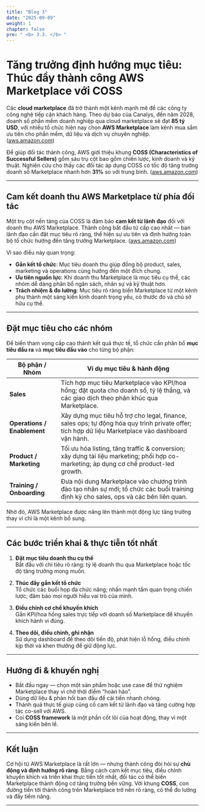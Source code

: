 ```yaml
---
title: "Blog 3"
date: "2025-09-09"
weight: 1
chapter: false
pre: " <b> 3.3. </b> "
---
```


# Tăng trưởng định hướng mục tiêu: Thúc đẩy thành công AWS Marketplace với COSS

Các **cloud marketplace** đã trở thành một kênh mạnh mẽ để các công ty công nghệ tiếp cận khách hàng. Theo dự báo của Canalys, đến năm 2028, doanh số phần mềm doanh nghiệp qua cloud marketplace sẽ đạt **85 tỷ USD**, với nhiều tổ chức hiện nay chọn **AWS Marketplace** làm kênh mua sắm ưu tiên cho phần mềm, dữ liệu và dịch vụ chuyên nghiệp. ([aws.amazon.com](https://aws.amazon.com/blogs/awsmarketplace/goal-oriented-growth-driving-aws-marketplace-success-with-coss/))  

Để giúp đối tác thành công, AWS giới thiệu khung **COSS (Characteristics of Successful Sellers)** gồm sáu trụ cột bao gồm chiến lược, kinh doanh và kỹ thuật. Nghiên cứu cho thấy các đối tác áp dụng COSS có tốc độ tăng trưởng doanh số Marketplace nhanh hơn **31%** so với trung bình. ([aws.amazon.com](https://aws.amazon.com/blogs/awsmarketplace/goal-oriented-growth-driving-aws-marketplace-success-with-coss/))  

---

## Cam kết doanh thu AWS Marketplace từ phía đối tác

Một trụ cột nền tảng của COSS là đảm bảo **cam kết từ lãnh đạo** đối với doanh thu AWS Marketplace. Thành công bắt đầu từ cấp cao nhất — ban lãnh đạo cần đặt mục tiêu rõ ràng, thể hiện sự ưu tiên và định hướng toàn bộ tổ chức hướng đến tăng trưởng Marketplace. ([aws.amazon.com](https://aws.amazon.com/blogs/awsmarketplace/goal-oriented-growth-driving-aws-marketplace-success-with-coss/))  

Vì sao điều này quan trọng:

- **Gắn kết tổ chức**: Mục tiêu doanh thu giúp đồng bộ product, sales, marketing và operations cùng hướng đến một đích chung.  
- **Ưu tiên nguồn lực**: Khi doanh thu Marketplace là mục tiêu cụ thể, các nhóm dễ dàng phân bổ ngân sách, nhân sự và kỹ thuật hơn.  
- **Trách nhiệm & đo lường**: Mục tiêu rõ ràng biến Marketplace từ một kênh phụ thành một sáng kiến kinh doanh trọng yếu, có thước đo và chủ sở hữu cụ thể.  

---

## Đặt mục tiêu cho các nhóm

Để biến tham vọng cấp cao thành kết quả thực tế, tổ chức cần phân bổ **mục tiêu đầu ra** và **mục tiêu đầu vào** cho từng bộ phận:

| Bộ phận / Nhóm           | Ví dụ mục tiêu & hành động |
|---------------------------|-----------------------------|
| **Sales**                 | Tích hợp mục tiêu Marketplace vào KPI/hoa hồng; đặt quota cho doanh số, tỷ lệ thắng, và các giao dịch theo phân khúc qua Marketplace. |
| **Operations / Enablement** | Xây dựng mục tiêu hỗ trợ cho legal, finance, sales ops; tự động hóa quy trình private offer; tích hợp dữ liệu Marketplace vào dashboard vận hành. |
| **Product / Marketing**   | Tối ưu hóa listing, tăng traffic & conversion; xây dựng tài liệu marketing; phối hợp co-marketing; áp dụng cơ chế product-led growth. |
| **Training / Onboarding** | Đưa nội dung Marketplace vào chương trình đào tạo nhân sự mới; tổ chức các buổi training định kỳ cho sales, ops và các bên liên quan. |

Nhờ đó, AWS Marketplace được nâng lên thành một động lực tăng trưởng thay vì chỉ là một kênh bổ sung.

---

## Các bước triển khai & thực tiễn tốt nhất

1. **Đặt mục tiêu doanh thu cụ thể**  
   Bắt đầu với chỉ tiêu rõ ràng: tỷ lệ doanh thu qua Marketplace hoặc tốc độ tăng trưởng mong muốn.  

2. **Thúc đẩy gắn kết tổ chức**  
   Tổ chức các buổi họp đa chức năng; nhấn mạnh tầm quan trọng chiến lược; đảm bảo mọi người hiểu vai trò của mình.  

3. **Điều chỉnh cơ chế khuyến khích**  
   Gắn KPI/hoa hồng sales trực tiếp với doanh số Marketplace để khuyến khích hành vi đúng.  

4. **Theo dõi, điều chỉnh, ghi nhận**  
   Sử dụng dashboard để theo dõi tiến độ, phát hiện lỗ hổng, điều chỉnh kịp thời và khen thưởng để giữ động lực.  

---

## Hướng đi & khuyến nghị

- Bắt đầu ngay — chọn một sản phẩm hoặc use case để thử nghiệm Marketplace thay vì chờ thời điểm “hoàn hảo”.  
- Dùng dữ liệu & phản hồi ban đầu để cải tiến nhanh chóng.  
- Thành quả thực tế giúp củng cố cam kết từ lãnh đạo và tăng cường hợp tác co-sell với AWS.  
- Coi **COSS framework** là một phần cốt lõi của hoạt động, thay vì một sáng kiến bên lề.  

---

## Kết luận

Cơ hội từ AWS Marketplace là rất lớn — nhưng thành công đòi hỏi sự **chủ động và định hướng rõ ràng**. Bằng cách cam kết mục tiêu, điều chỉnh khuyến khích và triển khai thực tiễn tốt nhất, đối tác có thể biến Marketplace thành động cơ tăng trưởng bền vững. Với khung **COSS**, con đường tiến tới thành công trên Marketplace trở nên rõ ràng, có thể đo lường và đầy tiềm năng.  

---
